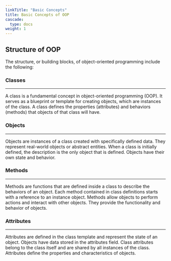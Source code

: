 ```yaml
---
linkTitle: "Basic Concepts"
title: Basic Concepts of OOP
cascade:
  type: docs
weight: 1
---
```




## Structure of OOP

The structure, or building blocks, of object-oriented programming include the following:


### Classes
---
A class is a fundamental concept in object-oriented programming (OOP). It serves as a blueprint or template for creating objects, which are instances of the class. A class defines the properties (attributes) and behaviors (methods) that objects of that class will have.
 
### Objects

---
Objects are instances of a class created with specifically defined data. They represent real-world objects or abstract entities. When a class is initially defined, the description is the only object that is defined. Objects have their own state and behavior.

### Methods

---
Methods are functions that are defined inside a class to describe the behaviors of an object. Each method contained in class definitions starts with a reference to an instance object. Methods allow objects to perform actions and interact with other objects. They provide the functionality and behavior of objects.

### Attributes

---
Attributes are defined in the class template and represent the state of an object. Objects have data stored in the attributes field. Class attributes belong to the class itself and are shared by all instances of the class. Attributes define the properties and characteristics of objects.

